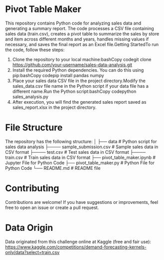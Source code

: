 # Pivot Table Maker

This repository contains Python code for analyzing sales data and generating a summary report. The code processes a CSV file containing sales data (train.csv), creates a pivot table to summarize the sales by store and item across different months and years, handles missing values if necessary, and saves the final report as an Excel file.Getting StartedTo run the code, follow these steps:

1. Clone the repository to your local machine:bashCopy codegit clone https://github.com/your-username/sales-data-analysis.git
2. Install the required Python dependencies. You can do this using pip:bashCopy codepip install pandas numpy
3. Place your sales data CSV file in the project directory.Modify the sales_data.csv file name in the Python script if your data file has a different name.Run the Python script:bashCopy codepython sales_analysis.py
4. After execution, you will find the generated sales report saved as sales_report.xlsx in the project directory.

# File Structure
The repository has the following structure:
│
├── data                           # Python script for sales data analysis
├──── sample_submission.csv        # Sample sales data in CSV format
├──── test.csv                     # Test sales data in CSV format
├──── train.csv                    # Train sales data in CSV format
├── pivot_table_maker.ipynb        # Jupyter File for Python Code
├── pivot_table_maker.py           # Python File for Python Code
└── README.md                      # README file

# Contributing

Contributions are welcome! If you have suggestions or improvements, feel free to open an issue or create a pull request.

# Data Origin

Data originated from this challenge online at Kaggle (free and fair use):
https://www.kaggle.com/competitions/demand-forecasting-kernels-only/data?select=train.csv